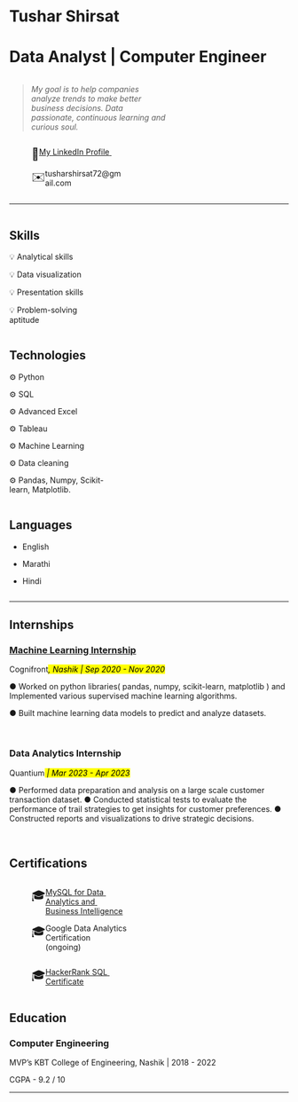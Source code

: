 
<html><head><meta http-equiv="Content-Type" content="text/html; charset=utf-8"/>
	
</div><h1 class="page-title">Tushar Shirsat</h1></header><div class="page-body"><h1 id="bd28f2c6-a289-4b59-bb9b-b8cfa49ba7b0" class="">Data Analyst | Computer Engineer</h1><div id="ecd5ffbc-9d8f-4b1a-9f36-0dd6c002dbeb" class="column-list"><div id="c58b61f2-24cd-443b-a31c-cf10abf5357d" style="width:56.25%" class="column"><blockquote id="1a76e9da-e25c-4f31-9d53-43102a6230be" class=""><em>My goal is to help companies analyze trends to make better business decisions. Data passionate, continuous learning and curious soul.</em></blockquote><p id="21cf9171-7eac-43f6-8394-f5a8ade49725" class="">
	
</p><p id="3fff95c0-f9c8-4468-ab98-3f39aa08e95a" class="">
</p></div><div id="dae3ea8b-90bb-43e2-86cc-47924a1a70df" style="width:43.75%" class="column"><figure class="block-color-gray_background callout" style="white-space:pre-wrap;display:flex" id="1ed220d9-4034-4562-be7b-77eba7baef34"><div style="font-size:1.5em"><span class="icon">💼</span></div><div style="width:100%"><a href="https://www.linkedin.com/in/tusharhshirsat/">My LinkedIn Profile </a></div></figure><figure class="block-color-gray_background callout" style="white-space:pre-wrap;display:flex" id="911c73f8-7435-447a-b9a7-e0ccf24bf4c3"><div style="font-size:1.5em"><span class="icon">✉️</span></div><div style="width:100%">tusharshirsat72@gmail.com</div></figure></div></div>
	
<hr id="60f0a6fe-9134-4725-8d7e-fe85b937f30c"/><div id="6b5404a5-c7a6-41dc-86de-7ed58100c031" class="column-list"><div id="e3e17c44-de40-45ac-a50f-b3660476e90f" style="width:33.33333333333333%" class="column"><h2 id="6a400add-4fa8-4b79-933d-7833f78491cf" class="">Skills</h2><p id="6f79f2a0-b536-4e4a-80b5-9964284e8b14" class="">💡 Analytical skills</p><p id="21cf5f14-47ac-4440-a379-bc1ba769d9c3" class="">💡 Data visualization</p><p id="f42b2b2c-ae28-47f7-bb7d-4ea5320a8e86" class="">💡 Presentation skills</p><p id="c6dbc141-2e85-44c8-a1fa-228c4acb3b56" class="">💡 Problem-solving aptitude</p></div><div id="15d638da-462b-49bd-bae2-dc4c9837ea9b" style="width:37.5%" class="column"><h2 id="adf07c90-d9f0-4317-a572-ab66998dab50" class="">Technologies</h2><p id="556316e0-e0ef-4b33-9798-e8fde6a7741b" class="">⚙️ Python</p><p id="75edc87c-1d15-4fa3-b7cd-630335a71108" class="">⚙️ SQL</p><p id="7295a4b9-8f62-44f4-b2fa-6343b0084ff3" class="">⚙️ Advanced Excel</p><p id="7344a439-c611-4a2b-8456-b24ed38718b3" class="">⚙️ Tableau</p><p id="89844930-4439-4965-b3ef-c7169cf0cfae" class="">⚙️ Machine Learning</p><p id="9f8c214a-de9f-475a-937a-1b36894bf8a5" class="">⚙️ Data cleaning</p><p id="c279d57f-3f11-4e84-b913-d66a8fa4de73" class="">⚙️ Pandas, Numpy, Scikit-learn, Matplotlib.</p></div><div id="c3b7f50c-86c5-465b-9d8e-b80471569013" style="width:29.16666666666668%" class="column"><h2 id="f6c419bd-d527-4bc9-8ac7-c24740950b7d" class="">Languages</h2><ul id="dd06f541-e13c-4738-89c0-fa311b597d71" class="bulleted-list"><li style="list-style-type:disc">English</li></ul><ul id="23c42fca-03fe-4bf5-841b-944ab592ad14" class="bulleted-list"><li style="list-style-type:disc">Marathi</li></ul><ul id="f571ca66-fe2d-4ba1-a0f9-6500db4f83fa" class="bulleted-list"><li style="list-style-type:disc">Hindi</li></ul>
	
<p id="f3b2dd8f-4b52-46a5-b797-a3c4ab7d55ed" class=""></p></div></div>
<hr id="1e8492c4-ff4a-4af3-a3ac-74eab4a976d2"/><h2 id="cc9add08-9b3f-4f9c-8e2a-b6bbae0acb7d" class=""><strong>Internships</strong></h2><h3 id="f3982773-2aa6-4731-8214-45137f71c2a1" class=""><u>Machine Learning Internship</u></h3><p id="a2f5a3cb-ab4f-42ac-a94c-5d87652461c2" class="">Cognifront<mark class="highlight-gray"><em>, Nashik | Sep 2020 - Nov 2020</em></mark></p><p id="4a7bf4b7-5aa3-4acd-b8e4-9322d663fa39" class="">● Worked on python libraries( pandas, numpy, scikit-learn, matplotlib ) and Implemented various supervised machine learning algorithms. </p><p id="2e3770fd-8fdd-4254-bc46-1dddab7afc7c" class="">● Built machine learning data models to predict and analyze datasets.</p><p id="d82848d7-0462-4387-b534-29c7d858cbff" class=""></p><br>
	
<h3 id="0f2f8d40-96bc-4a20-8670-2ffd5a71e683" class="">Data Analytics Internship</h3><p id="b7b8f64a-1fa1-4390-8de4-0ca466c6b08c" class="">Quantium<mark class="highlight-gray"><em> | Mar 2023 - Apr 2023</em></mark></p><p id="5fc7060c-ee89-4152-a9e6-dca4fce25f99" class="">● Performed data preparation and analysis on a large scale customer transaction dataset.
● Conducted statistical tests to evaluate the performance of trail strategies to get insights for customer preferences.
● Constructed reports and visualizations to drive strategic decisions.</p><p id="f0a37aa9-54e3-495b-8ead-1c32a188f484" class="">
<br>	
</p><h2 id="e589554f-8f35-4148-bcce-24476e2fe59d" class=""><strong>Certifications</strong></h2><div id="4f4ab918-3af6-4336-ac91-96c14066b721" class="column-list"><div id="37fdb5db-54d9-4a6d-af59-c72da4277345" style="width:50%" class="column"><figure class="block-color-gray_background callout" style="white-space:pre-wrap;display:flex" id="7d13afdf-51d5-46cf-8c3e-74abce50ad89"><div style="font-size:1.5em"><span class="icon">🎓</span></div><div style="width:100%"><a href="https://www.udemy.com/certificate/UC-aba5fc01-bd83-4ae7-aaec-70294e3d42b1/">MySQL for Data Analytics and Business Intelligence</a></div></figure><figure class="block-color-gray_background callout" style="white-space:pre-wrap;display:flex" id="742a9dd9-d7e1-41bb-abfe-0f06e7c2c8a5"><div style="font-size:1.5em"><span class="icon">🎓</span></div><div style="width:100%">Google Data Analytics Certification (ongoing)</div></figure><p id="a5bfa060-bfe3-44e1-bfd8-c90e67563753" class="">
</p></div><div id="34a8f66e-65f8-48de-807a-08c741dcc48f" style="width:50%" class="column"><figure class="block-color-gray_background callout" style="white-space:pre-wrap;display:flex" id="907e68ea-3dd5-4600-b1a1-66154c818129"><div style="font-size:1.5em"><span class="icon">🎓</span></div><div style="width:100%"><a href="https://www.hackerrank.com/certificates/99a04509c93d">HackerRank SQL Certificate</a></div></figure></div></div><h2 id="aaa57e4f-8452-4e61-815a-9e3cd77bf07a" class="">Education</h2><h3 id="830d55c1-1873-41a2-a326-2d91bb5c6f48" class="">Computer Engineering </h3><p id="822d4b16-4e46-4d3a-aa7d-e3e4df4b1752" class="">MVP’s KBT College of Engineering, Nashik | 2018 - 2022</p><p id="9cd6de07-76f0-4c69-8e66-458199764317" class="">CGPA - 9.2 / 10</p><p id="b75e33fc-4409-46a0-b9ea-6086a371af89" class="">
</p><hr id="952ffeaf-912d-4482-85e9-d268619bd559"/></div></article></body></html>
